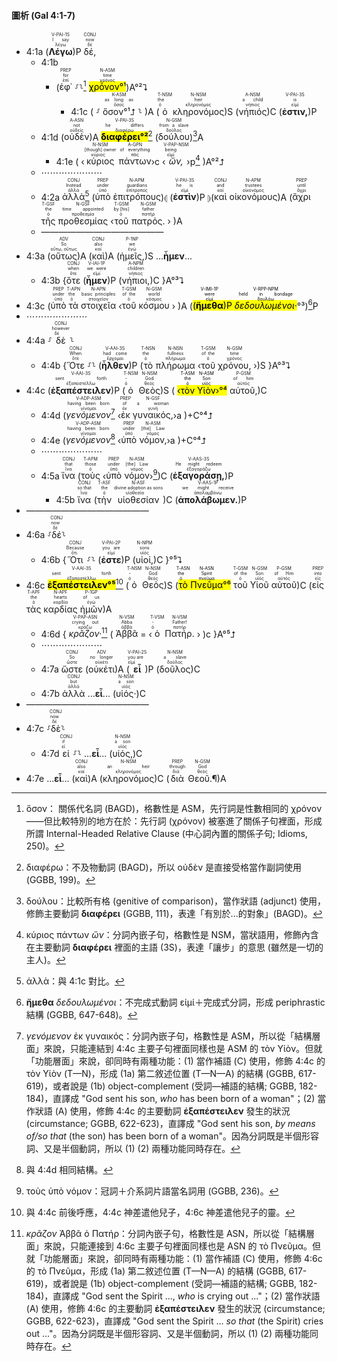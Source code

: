 #### 圖析 (Gal 4:1-7)

- 4:1a (<RUBY><ruby><ruby><strong>Λέγω</strong><rt>λέγω</rt></ruby><rt>I say</rt></ruby><rt>V-PAI-1S</rt></RUBY>)P <RUBY><ruby><ruby>δέ,<rt>δέ</rt></ruby><rt>now</rt></ruby><rt>CONJ</rt></RUBY> 
	- 4:1b 
		- (<RUBY><ruby><ruby>ἐφ᾽<rt>ἐπί</rt></ruby><rt>for</rt></ruby><rt>PREP</rt></RUBY> ⸉⸊[^1] <RUBY><ruby><ruby><mark>χρόνον°¹</mark><rt>χρόνος</rt></ruby><rt>time</rt></ruby><rt>N-ASM</rt></RUBY>)A°²⮧
			- 4:1c ( ⸉ <RUBY><ruby><ruby>ὅσον°¹⮥<rt>ὅσος</rt></ruby><rt>as long as</rt></ruby><rt>K-ASM</rt></RUBY> ⸊ )A (<RUBY><ruby><ruby>ὁ<rt>ὁ</rt></ruby><rt>the</rt></ruby><rt>T-NSM</rt></RUBY> <RUBY><ruby><ruby>κληρονόμος<rt>κληρονόμος</rt></ruby><rt>heir</rt></ruby><rt>N-NSM</rt></RUBY>)S (<RUBY><ruby><ruby>νήπιός<rt>νήπιος</rt></ruby><rt>a child</rt></ruby><rt>A-NSM</rt></RUBY>)C (<RUBY><ruby><ruby><strong>ἐστιν,</strong><rt>εἰμί</rt></ruby><rt>is</rt></ruby><rt>V-PAI-3S</rt></RUBY>)P 
	- 4:1d (<RUBY><ruby><ruby>οὐδὲν<rt>οὐδείς</rt></ruby><rt>not</rt></ruby><rt>A-ASN</rt></RUBY>)A <RUBY><ruby><ruby><mark><strong>διαφέρει°²</strong></mark><rt>διαφέρω</rt></ruby><rt>he differs</rt></ruby><rt>V-PAI-3S</rt></RUBY>[^2] (<RUBY><ruby><ruby>δούλου<rt>δοῦλος</rt></ruby><rt>from a slave</rt></ruby><rt>N-GSM</rt></RUBY>)[^3]A
		- 4:1e  ( ‹<RUBY><ruby><ruby>κύριος<rt>κύριος</rt></ruby><rt>[though] owner</rt></ruby><rt>N-NSM</rt></RUBY> <RUBY><ruby><ruby>πάντων<rt>πᾶς</rt></ruby><rt>of everything</rt></ruby><rt>A-GPN</rt></RUBY>›c ‹<RUBY><ruby><ruby><em>ὤν,</em><rt>εἰμί</rt></ruby><rt>being</rt></ruby><rt>V-PAP-NSM</rt></RUBY>›p[^4] )A°²⮥
	- ⋯⋯⋯⋯⋯⋯⋯
	- 4:2a <RUBY><ruby><ruby>ἀλλὰ<rt>ἀλλά</rt></ruby><rt>Instead</rt></ruby><rt>CONJ</rt></RUBY>[^5] (<RUBY><ruby><ruby>ὑπὸ<rt>ὑπό</rt></ruby><rt>under</rt></ruby><rt>PREP</rt></RUBY> <RUBY><ruby><ruby>ἐπιτρόπους<rt>ἐπίτροπος</rt></ruby><rt>guardians</rt></ruby><rt>N-APM</rt></RUBY>)⦇ (<RUBY><ruby><ruby><strong>ἐστὶν</strong><rt>εἰμί</rt></ruby><rt>he is</rt></ruby><rt>V-PAI-3S</rt></RUBY>)P ⦈(<RUBY><ruby><ruby>καὶ<rt>καί</rt></ruby><rt>and</rt></ruby><rt>CONJ</rt></RUBY> <RUBY><ruby><ruby>οἰκονόμους<rt>οἰκονόμος</rt></ruby><rt>trustees</rt></ruby><rt>N-APM</rt></RUBY>)A (<RUBY><ruby><ruby>ἄχρι<rt>ἄχρι</rt></ruby><rt>until</rt></ruby><rt>PREP</rt></RUBY> <RUBY><ruby><ruby>τῆς<rt>ὁ</rt></ruby><rt>the</rt></ruby><rt>T-GSF</rt></RUBY> <RUBY><ruby><ruby>προθεσμίας<rt>προθεσμία</rt></ruby><rt>time appointed</rt></ruby><rt>N-GSF</rt></RUBY> ‹<RUBY><ruby><ruby>τοῦ<rt>ὁ</rt></ruby><rt>by [his]</rt></ruby><rt>T-GSM</rt></RUBY> <RUBY><ruby><ruby>πατρός.<rt>πατήρ</rt></ruby><rt>father</rt></ruby><rt>N-GSM</rt></RUBY> › )A
	- ——————————————
- 4:3a (<RUBY><ruby><ruby>οὕτως<rt>οὕτω, οὕτως</rt></ruby><rt>So</rt></ruby><rt>ADV</rt></RUBY>)A (<RUBY><ruby><ruby>καὶ<rt>καί</rt></ruby><rt>also</rt></ruby><rt>CONJ</rt></RUBY>)A (<RUBY><ruby><ruby>ἡμεῖς,<rt>ἐγώ</rt></ruby><rt>we</rt></ruby><rt>P-1NP</rt></RUBY>)S  ...**ἦμεν**...
	- 4:3b {<RUBY><ruby><ruby>ὅτε<rt>ὅτε</rt></ruby><rt>when</rt></ruby><rt>CONJ</rt></RUBY> (<RUBY><ruby><ruby><strong>ἦμεν</strong><rt>εἰμί</rt></ruby><rt>we were</rt></ruby><rt>V-IAI-1P</rt></RUBY>)P (<RUBY><ruby><ruby>νήπιοι,<rt>νήπιος</rt></ruby><rt>children</rt></ruby><rt>A-NPM</rt></RUBY>)C }A°³⮧
- 4:3c (<RUBY><ruby><ruby>ὑπὸ<rt>ὑπό</rt></ruby><rt>under</rt></ruby><rt>PREP</rt></RUBY> <RUBY><ruby><ruby>τὰ<rt>ὁ</rt></ruby><rt>the</rt></ruby><rt>T-APN</rt></RUBY> <RUBY><ruby><ruby>στοιχεῖα<rt>στοιχεῖον</rt></ruby><rt>basic principles</rt></ruby><rt>N-APN</rt></RUBY> ‹<RUBY><ruby><ruby>τοῦ<rt>ὁ</rt></ruby><rt>of the</rt></ruby><rt>T-GSM</rt></RUBY> <RUBY><ruby><ruby>κόσμου<rt>κόσμος</rt></ruby><rt>world</rt></ruby><rt>N-GSM</rt></RUBY> › )A (<mark>(<RUBY><ruby><ruby><strong>ἤμεθα</strong><rt>εἰμί</rt></ruby><rt>were</rt></ruby><rt>V-IMI-1P</rt></RUBY>)P <RUBY><ruby><ruby><em>δεδουλωμένοι·</em><rt>δουλόω</rt></ruby><rt>held in bondage</rt></ruby><rt>V-RPP-NPM</rt></RUBY></mark>°³)[^6]P
- ⋯⋯⋯⋯⋯⋯⋯
- 4:4a ⸉<RUBY><ruby><ruby>δὲ<rt>δέ</rt></ruby><rt>however</rt></ruby><rt>CONJ</rt></RUBY>⸊
	- 4:4b {<RUBY><ruby><ruby>Ὅτε<rt>ὅτε</rt></ruby><rt>When</rt></ruby><rt>CONJ</rt></RUBY> ⸉⸊ (<RUBY><ruby><ruby><strong>ἦλθεν</strong><rt>ἔρχομαι</rt></ruby><rt>had come</rt></ruby><rt>V-AAI-3S</rt></RUBY>)P (<RUBY><ruby><ruby>τὸ<rt>ὁ</rt></ruby><rt>the</rt></ruby><rt>T-NSN</rt></RUBY> <RUBY><ruby><ruby>πλήρωμα<rt>πλήρωμα</rt></ruby><rt>fullness</rt></ruby><rt>N-NSN</rt></RUBY> ‹<RUBY><ruby><ruby>τοῦ<rt>ὁ</rt></ruby><rt>of the</rt></ruby><rt>T-GSM</rt></RUBY> <RUBY><ruby><ruby>χρόνου,<rt>χρόνος</rt></ruby><rt>time</rt></ruby><rt>N-GSM</rt></RUBY> ›)S }A°³⮧
- 4:4c (<RUBY><ruby><ruby><strong>ἐξαπέστειλεν</strong><rt>ἐξαποστέλλω</rt></ruby><rt>sent forth</rt></ruby><rt>V-AAI-3S</rt></RUBY>)P (<RUBY><ruby><ruby>ὁ<rt>ὁ</rt></ruby><rt>-</rt></ruby><rt>T-NSM</rt></RUBY> <RUBY><ruby><ruby>Θεὸς<rt>θεός</rt></ruby><rt>God</rt></ruby><rt>N-NSM</rt></RUBY>)S ( <mark>‹<RUBY><ruby><ruby>τὸν<rt>ὁ</rt></ruby><rt>the</rt></ruby><rt>T-ASM</rt></RUBY> <RUBY><ruby><ruby>Υἱὸν<rt>υἱός</rt></ruby><rt>Son</rt></ruby><rt>N-ASM</rt></RUBY>›°⁴</mark> <RUBY><ruby><ruby>αὐτοῦ,<rt>αὐτός</rt></ruby><rt>of him</rt></ruby><rt>P-GSM</rt></RUBY>)C 
	- 4:4d (<RUBY><ruby><ruby><em>γενόμενον</em><rt>γίνομαι</rt></ruby><rt>having been born</rt></ruby><rt>V-ADP-ASM</rt></RUBY>[^7] ‹<RUBY><ruby><ruby>ἐκ<rt>ἐκ</rt></ruby><rt>of</rt></ruby><rt>PREP</rt></RUBY> <RUBY><ruby><ruby>γυναικός,<rt>γυνή</rt></ruby><rt>a woman</rt></ruby><rt>N-GSF</rt></RUBY>›a )+C°⁴⮥
	- 4:4e (<RUBY><ruby><ruby><em>γενόμενον</em><rt>γίνομαι</rt></ruby><rt>having been born</rt></ruby><rt>V-ADP-ASM</rt></RUBY>[^8] ‹<RUBY><ruby><ruby>ὑπὸ<rt>ὑπό</rt></ruby><rt>under</rt></ruby><rt>PREP</rt></RUBY> <RUBY><ruby><ruby>νόμον,<rt>νόμος</rt></ruby><rt>[the] Law</rt></ruby><rt>N-ASM</rt></RUBY>›a )+C°⁴⮥
	- ⋯⋯⋯⋯⋯⋯⋯
	- 4:5a <RUBY><ruby><ruby>ἵνα<rt>ἵνα</rt></ruby><rt>that</rt></ruby><rt>CONJ</rt></RUBY> (<RUBY><ruby><ruby>τοὺς<rt>ὁ</rt></ruby><rt>those</rt></ruby><rt>T-APM</rt></RUBY> ‹<RUBY><ruby><ruby>ὑπὸ<rt>ὑπό</rt></ruby><rt>under</rt></ruby><rt>PREP</rt></RUBY> <RUBY><ruby><ruby>νόμον<rt>νόμος</rt></ruby><rt>[the] Law</rt></ruby><rt>N-ASM</rt></RUBY>›[^9])C (<RUBY><ruby><ruby><strong>ἐξαγοράσῃ,</strong><rt>ἐξαγοράζω</rt></ruby><rt>He might redeem</rt></ruby><rt>V-AAS-3S</rt></RUBY>)P 
		- 4:5b <RUBY><ruby><ruby>ἵνα<rt>ἵνα</rt></ruby><rt>so that</rt></ruby><rt>CONJ</rt></RUBY> (<RUBY><ruby><ruby>τὴν<rt>ὁ</rt></ruby><rt>the</rt></ruby><rt>T-ASF</rt></RUBY> <RUBY><ruby><ruby>υἱοθεσίαν<rt>υἱοθεσία</rt></ruby><rt>divine adoption as sons</rt></ruby><rt>N-ASF</rt></RUBY>)C (<RUBY><ruby><ruby><strong>ἀπολάβωμεν.</strong><rt>ἀπολαμβάνω</rt></ruby><rt>we might receive</rt></ruby><rt>V-AAS-1P</rt></RUBY>)P
- ——————————————
- 4:6a ⸉<RUBY><ruby><ruby>δέ<rt>δέ</rt></ruby><rt>now</rt></ruby><rt>CONJ</rt></RUBY>⸊
	- 4:6b {<RUBY><ruby><ruby>Ὅτι<rt>ὅτι</rt></ruby><rt>Because</rt></ruby><rt>CONJ</rt></RUBY> ⸉⸊ (<RUBY><ruby><ruby><strong>ἐστε</strong><rt>εἰμί</rt></ruby><rt>you are</rt></ruby><rt>V-PAI-2P</rt></RUBY>)P (<RUBY><ruby><ruby>υἱοί,<rt>υἱός</rt></ruby><rt>sons</rt></ruby><rt>N-NPM</rt></RUBY>)C }°⁵⮧
- 4:6c <RUBY><ruby><ruby><mark><strong>ἐξαπέστειλεν°⁵</strong></mark><rt>ἐξαποστέλλω</rt></ruby><rt>sent forth</rt></ruby><rt>V-AAI-3S</rt></RUBY>[^10] (<RUBY><ruby><ruby>ὁ<rt>ὁ</rt></ruby><rt>-</rt></ruby><rt>T-NSM</rt></RUBY> <RUBY><ruby><ruby>Θεὸς<rt>θεός</rt></ruby><rt>God</rt></ruby><rt>N-NSM</rt></RUBY>)S (<mark><RUBY><ruby><ruby>τὸ<rt>ὁ</rt></ruby><rt>the</rt></ruby><rt>T-ASN</rt></RUBY> <RUBY><ruby><ruby>Πνεῦμα<rt>πνεῦμα</rt></ruby><rt>Spirit</rt></ruby><rt>N-ASN</rt></RUBY>°⁶</mark> <RUBY><ruby><ruby>τοῦ<rt>ὁ</rt></ruby><rt>of the</rt></ruby><rt>T-GSM</rt></RUBY> <RUBY><ruby><ruby>Υἱοῦ<rt>υἱός</rt></ruby><rt>Son</rt></ruby><rt>N-GSM</rt></RUBY> <RUBY><ruby><ruby>αὐτοῦ<rt>αὐτός</rt></ruby><rt>of Him</rt></ruby><rt>P-GSM</rt></RUBY>)C (<RUBY><ruby><ruby>εἰς<rt>εἰς</rt></ruby><rt>into</rt></ruby><rt>PREP</rt></RUBY> <RUBY><ruby><ruby>τὰς<rt>ὁ</rt></ruby><rt>the</rt></ruby><rt>T-APF</rt></RUBY> <RUBY><ruby><ruby>καρδίας<rt>καρδία</rt></ruby><rt>hearts</rt></ruby><rt>N-APF</rt></RUBY> <RUBY><ruby><ruby>ἡμῶν<rt>ἐγώ</rt></ruby><rt>of us</rt></ruby><rt>P-1GP</rt></RUBY>)A 
	- 4:6d { <RUBY><ruby><ruby><em>κρᾶζον·</em><rt>κράζω</rt></ruby><rt>crying out</rt></ruby><rt>V-PAP-ASN</rt></RUBY>[^11] ( <RUBY><ruby><ruby>Ἀββᾶ<rt>ἀββά</rt></ruby><rt>Abba</rt></ruby><rt>N-VSM</rt></RUBY> = ‹<RUBY><ruby><ruby>ὁ<rt>ὁ</rt></ruby><rt>-</rt></ruby><rt>T-VSM</rt></RUBY> <RUBY><ruby><ruby>Πατήρ.<rt>πατήρ</rt></ruby><rt>Father!</rt></ruby><rt>N-VSM</rt></RUBY> › )c }A°⁵⮥
	- ⋯⋯⋯⋯⋯⋯⋯
	- 4:7a <RUBY><ruby><ruby>ὥστε<rt>ὥστε</rt></ruby><rt>So</rt></ruby><rt>CONJ</rt></RUBY> (<RUBY><ruby><ruby>οὐκέτι<rt>οὐκέτι</rt></ruby><rt>no longer</rt></ruby><rt>ADV</rt></RUBY>)A (<RUBY><ruby><ruby><strong>εἶ</strong><rt>εἰμί</rt></ruby><rt>you are</rt></ruby><rt>V-PAI-2S</rt></RUBY>)P (<RUBY><ruby><ruby>δοῦλος<rt>δοῦλος</rt></ruby><rt>a slave</rt></ruby><rt>N-NSM</rt></RUBY>)C
	- 4:7b <RUBY><ruby><ruby>ἀλλὰ<rt>ἀλλά</rt></ruby><rt>but</rt></ruby><rt>CONJ</rt></RUBY> ...<strong>εἶ</strong>... (<RUBY><ruby><ruby>υἱός·<rt>υἱός</rt></ruby><rt>a son</rt></ruby><rt>N-NSM</rt></RUBY>)C
- ——————————————
- 4:7c ⸉<RUBY><ruby><ruby>δὲ<rt>δέ</rt></ruby><rt>now</rt></ruby><rt>CONJ</rt></RUBY>⸊
	- 4:7d <RUBY><ruby><ruby>εἰ<rt>εἰ</rt></ruby><rt>if</rt></ruby><rt>CONJ</rt></RUBY> ⸉⸊  ...<strong>εἶ</strong>... (<RUBY><ruby><ruby>υἱός,<rt>υἱός</rt></ruby><rt>a son</rt></ruby><rt>N-NSM</rt></RUBY>)C
- 4:7e  ...<strong>εἶ</strong>... (<RUBY><ruby><ruby>καὶ<rt>καί</rt></ruby><rt>also</rt></ruby><rt>CONJ</rt></RUBY>)A (<RUBY><ruby><ruby>κληρονόμος<rt>κληρονόμος</rt></ruby><rt>an heir</rt></ruby><rt>N-NSM</rt></RUBY>)C (<RUBY><ruby><ruby>διὰ<rt>διά</rt></ruby><rt>through</rt></ruby><rt>PREP</rt></RUBY> <RUBY><ruby><ruby>Θεοῦ.¶<rt>θεός</rt></ruby><rt>God</rt></ruby><rt>N-GSM</rt></RUBY>)A


[^1]: ὅσον： 關係代名詞 (BAGD)，格數性是 ASM，先行詞是性數相同的 χρόνον——但比較特別的地方在於：先行詞 (χρόνον) 被塞進了關係子句裡面，形成所謂 Internal-Headed Relative Clause (中心詞內置的關係子句; Idioms, 250)。
[^2]: διαφέρω：不及物動詞 (BAGD)，所以 οὐδὲν 是直接受格當作副詞使用 (GGBB, 199)。
[^3]: δούλου：比較所有格 (genitive of comparison)，當作狀語 (adjunct) 使用，修飾主要動詞 **διαφέρει** (GGBB, 111)，表達「有別於...的對象」(BAGD)。
[^4]: κύριος πάντων _ὤν_：分詞內嵌子句，格數性是 NSM，當狀語用，修飾內含在主要動詞 **διαφέρει** 裡面的主語 (3S)，表達「讓步」的意思 (雖然是一切的主人)。
[^5]: ἀλλὰ：與 4:1c 對比。
[^6]: **ἤμεθα** _δεδουλωμένοι_：不完成式動詞 εἰμί＋完成式分詞，形成 periphrastic 結構 (GGBB, 647-648)。
[^7]: _γενόμενον_ ἐκ γυναικός：分詞內嵌子句，格數性是 ASM，所以從「結構層面」來說，只能連結到 4:4c 主要子句裡面同樣也是 ASM 的 τὸν Υἱὸν。但就「功能層面」來說，卻同時有兩種功能：(1) 當作補語 (C) 使用，修飾 4:4c 的 τὸν Υἱὸν (T—N)，形成 (1a) 第二敘述位置 (T—N—A) 的結構 (GGBB, 617-619)，或者說是 (1b) object-complement (受詞—補語的結構; GGBB, 182-184)，直譯成 "God sent his son, *who* has been born of a woman"；(2) 當作狀語 (A) 使用，修飾 4:4c 的主要動詞 **ἐξαπέστειλεν** 發生的狀況 (circumstance; GGBB, 622-623)，直譯成 "God sent his son, *by means of/so that* (the son) has been born of a woman"。因為分詞既是半個形容詞、又是半個動詞，所以 (1) (2) 兩種功能同時存在。
[^8]: 與 4:4d 相同結構。
[^9]: τοὺς ὑπὸ νόμον：冠詞＋介系詞片語當名詞用 (GGBB, 236)。
[^10]: 與 4:4c 前後呼應，4:4c 神差遣他兒子，4:6c 神差遣他兒子的靈。
[^11]: _κρᾶζον_ Ἀββᾶ ὁ Πατήρ：分詞內嵌子句，格數性是 ASN，所以從「結構層面」來說，只能連接到 4:6c 主要子句裡面同樣也是 ASN 的 τὸ Πνεῦμα。但就「功能層面」來說，卻同時有兩種功能：(1) 當作補語 (C) 使用，修飾 4:6c 的 τὸ Πνεῦμα，形成 (1a) 第二敘述位置 (T—N—A) 的結構 (GGBB, 617-619)，或者說是 (1b) object-complement (受詞—補語的結構; GGBB, 182-184)，直譯成 "God sent the Spirit ..., *who* is crying out ..."；(2) 當作狀語 (A) 使用，修飾  4:6c 的主要動詞 **ἐξαπέστειλεν** 發生的狀況 (circumstance; GGBB, 622-623)，直譯成 "God sent the Spirit ... *so that* (the Spirit) cries out ..."。因為分詞既是半個形容詞、又是半個動詞，所以 (1) (2) 兩種功能同時存在。
